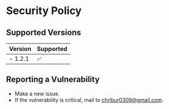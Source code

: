 # Security Policy

## Supported Versions

| Version   | Supported          |
| -------   | ------------------ |
| - 1.2.1   | :white_check_mark: |

## Reporting a Vulnerability

- Make a new issue.
- If the vulnerability is critical, mail to [chribur0309@gmail.com](mailto:chribur0309@gmail.com).

